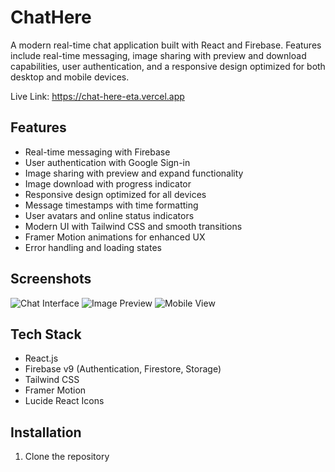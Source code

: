 # ChatHere

A modern real-time chat application built with React and Firebase. Features include real-time messaging, image sharing with preview and download capabilities, user authentication, and a responsive design optimized for both desktop and mobile devices.

Live Link: https://chat-here-eta.vercel.app

## Features

- Real-time messaging with Firebase
- User authentication with Google Sign-in
- Image sharing with preview and expand functionality 
- Image download with progress indicator
- Responsive design optimized for all devices
- Message timestamps with time formatting
- User avatars and online status indicators
- Modern UI with Tailwind CSS and smooth transitions
- Framer Motion animations for enhanced UX
- Error handling and loading states

## Screenshots

![Chat Interface](screenshots/chat-interface.png)
![Image Preview](screenshots/image-preview.png)
![Mobile View](screenshots/mobile-view.png)

## Tech Stack

- React.js
- Firebase v9 (Authentication, Firestore, Storage)
- Tailwind CSS
- Framer Motion
- Lucide React Icons

## Installation

1. Clone the repository
